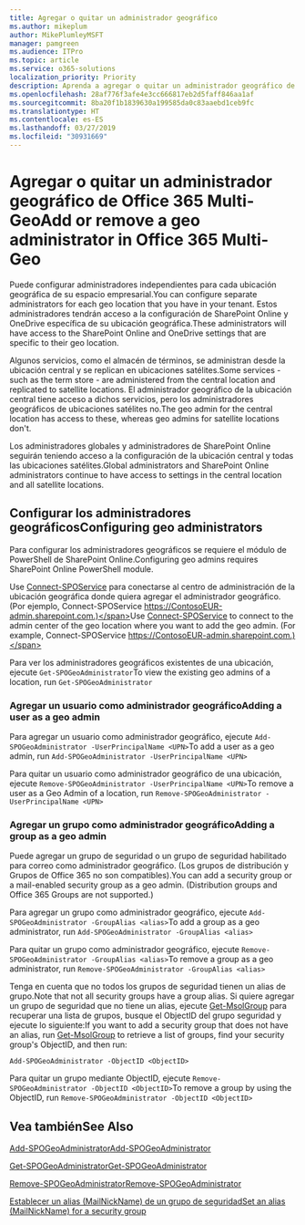 ```yaml
---
title: Agregar o quitar un administrador geográfico
ms.author: mikeplum
author: MikePlumleyMSFT
manager: pamgreen
ms.audience: ITPro
ms.topic: article
ms.service: o365-solutions
localization_priority: Priority
description: Aprenda a agregar o quitar un administrador geográfico de Office 365 Multi-Geo.
ms.openlocfilehash: 28af776f3afe4e3cc666817eb2d5faff846aa1af
ms.sourcegitcommit: 8ba20f1b1839630a199585da0c83aaebd1ceb9fc
ms.translationtype: HT
ms.contentlocale: es-ES
ms.lasthandoff: 03/27/2019
ms.locfileid: "30931669"
---
```

# <a name="add-or-remove-a-geo-administrator-in-office-365-multi-geo"></a><span data-ttu-id="67958-103">Agregar o quitar un administrador geográfico de Office 365 Multi-Geo</span><span class="sxs-lookup"><span data-stu-id="67958-103">Add or remove a geo administrator in Office 365 Multi-Geo</span></span>

<span data-ttu-id="67958-104">Puede configurar administradores independientes para cada ubicación geográfica de su espacio empresarial.</span><span class="sxs-lookup"><span data-stu-id="67958-104">You can configure separate administrators for each geo location that you have in your tenant.</span></span> <span data-ttu-id="67958-105">Estos administradores tendrán acceso a la configuración de SharePoint Online y OneDrive específica de su ubicación geográfica.</span><span class="sxs-lookup"><span data-stu-id="67958-105">These administrators will have access to the SharePoint Online and OneDrive settings that are specific to their geo location.</span></span>

<span data-ttu-id="67958-106">Algunos servicios, como el almacén de términos, se administran desde la ubicación central y se replican en ubicaciones satélites.</span><span class="sxs-lookup"><span data-stu-id="67958-106">Some services - such as the term store - are administered from the central location and replicated to satellite locations.</span></span> <span data-ttu-id="67958-107">El administrador geográfico de la ubicación central tiene acceso a dichos servicios, pero los administradores geográficos de ubicaciones satélites no.</span><span class="sxs-lookup"><span data-stu-id="67958-107">The geo admin for the central location has access to these, whereas geo admins for satellite locations don't.</span></span>

<span data-ttu-id="67958-108">Los administradores globales y administradores de SharePoint Online seguirán teniendo acceso a la configuración de la ubicación central y todas las ubicaciones satélites.</span><span class="sxs-lookup"><span data-stu-id="67958-108">Global administrators and SharePoint Online administrators continue to have access to settings in the central location and all satellite locations.</span></span>

## <a name="configuring-geo-administrators"></a><span data-ttu-id="67958-109">Configurar los administradores geográficos</span><span class="sxs-lookup"><span data-stu-id="67958-109">Configuring geo administrators</span></span>

<span data-ttu-id="67958-110">Para configurar los administradores geográficos se requiere el módulo de PowerShell de SharePoint Online.</span><span class="sxs-lookup"><span data-stu-id="67958-110">Configuring geo admins requires SharePoint Online PowerShell module.</span></span>

<span data-ttu-id="67958-111">Use [Connect-SPOService](https://docs.microsoft.com/powershell/module/sharepoint-online/Connect-SPOService) para conectarse al centro de administración de la ubicación geográfica donde quiera agregar el administrador geográfico. (Por ejemplo, Connect-SPOService  https://ContosoEUR-admin.sharepoint.com.)</span><span class="sxs-lookup"><span data-stu-id="67958-111">Use [Connect-SPOService](https://docs.microsoft.com/powershell/module/sharepoint-online/Connect-SPOService) to connect to the admin center of the geo location where you want to add the geo admin. (For example, Connect-SPOService  https://ContosoEUR-admin.sharepoint.com.)</span></span>

<span data-ttu-id="67958-112">Para ver los administradores geográficos existentes de una ubicación, ejecute `Get-SPOGeoAdministrator`</span><span class="sxs-lookup"><span data-stu-id="67958-112">To view the existing geo admins of a location, run `Get-SPOGeoAdministrator`</span></span>

### <a name="adding-a-user-as-a-geo-admin"></a><span data-ttu-id="67958-113">Agregar un usuario como administrador geográfico</span><span class="sxs-lookup"><span data-stu-id="67958-113">Adding a user as a geo admin</span></span>

<span data-ttu-id="67958-114">Para agregar un usuario como administrador geográfico, ejecute `Add-SPOGeoAdministrator -UserPrincipalName <UPN>`</span><span class="sxs-lookup"><span data-stu-id="67958-114">To add a user as a geo admin, run `Add-SPOGeoAdministrator -UserPrincipalName <UPN>`</span></span>

<span data-ttu-id="67958-115">Para quitar un usuario como administrador geográfico de una ubicación, ejecute  `Remove-SPOGeoAdministrator -UserPrincipalName <UPN>`</span><span class="sxs-lookup"><span data-stu-id="67958-115">To remove a user as a Geo Admin of a location, run  `Remove-SPOGeoAdministrator -UserPrincipalName <UPN>`</span></span>

### <a name="adding-a-group-as-a-geo-admin"></a><span data-ttu-id="67958-116">Agregar un grupo como administrador geográfico</span><span class="sxs-lookup"><span data-stu-id="67958-116">Adding a group as a geo admin</span></span>

<span data-ttu-id="67958-117">Puede agregar un grupo de seguridad o un grupo de seguridad habilitado para correo como administrador geográfico. (Los grupos de distribución y Grupos de Office 365 no son compatibles).</span><span class="sxs-lookup"><span data-stu-id="67958-117">You can add a security group or a mail-enabled security group as a geo admin. (Distribution groups and Office 365 Groups are not supported.)</span></span>

<span data-ttu-id="67958-118">Para agregar un grupo como administrador geográfico, ejecute `Add-SPOGeoAdministrator -GroupAlias <alias>`</span><span class="sxs-lookup"><span data-stu-id="67958-118">To add a group as a geo administrator, run `Add-SPOGeoAdministrator -GroupAlias <alias>`</span></span>

<span data-ttu-id="67958-119">Para quitar un grupo como administrador geográfico, ejecute `Remove-SPOGeoAdministrator -GroupAlias <alias>`</span><span class="sxs-lookup"><span data-stu-id="67958-119">To remove a group as a geo administrator, run `Remove-SPOGeoAdministrator -GroupAlias <alias>`</span></span>

<span data-ttu-id="67958-120">Tenga en cuenta que no todos los grupos de seguridad tienen un alias de grupo.</span><span class="sxs-lookup"><span data-stu-id="67958-120">Note that not all security groups have a group alias.</span></span> <span data-ttu-id="67958-121">Si quiere agregar un grupo de seguridad que no tiene un alias, ejecute [Get-MsolGroup](https://docs.microsoft.com/es-ES/powershell/module/msonline/get-msolgroup) para recuperar una lista de grupos, busque el ObjectID del grupo seguridad y ejecute lo siguiente:</span><span class="sxs-lookup"><span data-stu-id="67958-121">If you want to add a security group that does not have an alias, run [Get-MsolGroup](https://docs.microsoft.com/es-ES/powershell/module/msonline/get-msolgroup) to retrieve a list of groups, find your security group's ObjectID, and then run:</span></span>

`Add-SPOGeoAdministrator -ObjectID <ObjectID>`

<span data-ttu-id="67958-122">Para quitar un grupo mediante ObjectID, ejecute `Remove-SPOGeoAdministrator -ObjectID <ObjectID>`</span><span class="sxs-lookup"><span data-stu-id="67958-122">To remove a group by using the ObjectID, run `Remove-SPOGeoAdministrator -ObjectID <ObjectID>`</span></span>

## <a name="see-also"></a><span data-ttu-id="67958-123">Vea también</span><span class="sxs-lookup"><span data-stu-id="67958-123">See Also</span></span>

[<span data-ttu-id="67958-124">Add-SPOGeoAdministrator</span><span class="sxs-lookup"><span data-stu-id="67958-124">Add-SPOGeoAdministrator</span></span>](https://docs.microsoft.com/powershell/module/sharepoint-online/add-spogeoadministrator)

[<span data-ttu-id="67958-125">Get-SPOGeoAdministrator</span><span class="sxs-lookup"><span data-stu-id="67958-125">Get-SPOGeoAdministrator</span></span>](https://docs.microsoft.com/powershell/module/sharepoint-online/get-spogeoadministrator)

[<span data-ttu-id="67958-126">Remove-SPOGeoAdministrator</span><span class="sxs-lookup"><span data-stu-id="67958-126">Remove-SPOGeoAdministrator</span></span>](https://docs.microsoft.com/powershell/module/sharepoint-online/remove-spogeoadministrator)

[<span data-ttu-id="67958-127">Establecer un alias (MailNickName) de un grupo de seguridad</span><span class="sxs-lookup"><span data-stu-id="67958-127">Set an alias (MailNickName) for a security group</span></span>](https://docs.microsoft.com/es-ES/powershell/module/azuread/set-azureadgroup)